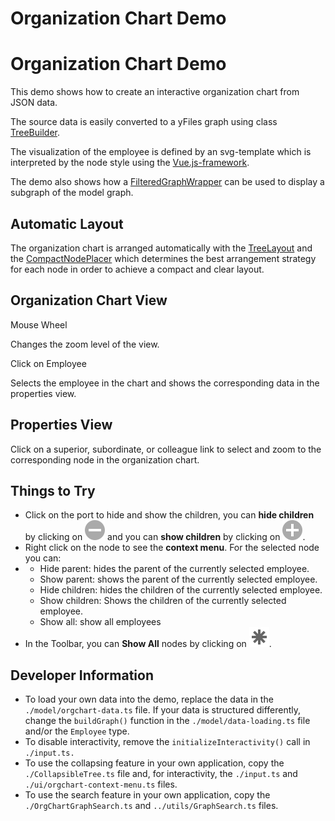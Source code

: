 <!--
 //////////////////////////////////////////////////////////////////////////////
 // @license
 // This file is part of yFiles for HTML 2.6.0.3.
 // Use is subject to license terms.
 //
 // Copyright (c) 2000-2024 by yWorks GmbH, Vor dem Kreuzberg 28,
 // 72070 Tuebingen, Germany. All rights reserved.
 //
 //////////////////////////////////////////////////////////////////////////////
-->
# Organization Chart Demo

# Organization Chart Demo

This demo shows how to create an interactive organization chart from JSON data.

The source data is easily converted to a yFiles graph using class [TreeBuilder](https://docs.yworks.com/yfileshtml/#/api/TreeBuilder).

The visualization of the employee is defined by an svg-template which is interpreted by the node style using the [Vue.js-framework](https://vuejs.org/v2/guide/index.html).

The demo also shows how a [FilteredGraphWrapper](https://docs.yworks.com/yfileshtml/#/api/FilteredGraphWrapper) can be used to display a subgraph of the model graph.

## Automatic Layout

The organization chart is arranged automatically with the [TreeLayout](https://docs.yworks.com/yfileshtml/#/api/TreeLayout) and the [CompactNodePlacer](https://docs.yworks.com/yfileshtml/#/api/CompactNodePlacer) which determines the best arrangement strategy for each node in order to achieve a compact and clear layout.

## Organization Chart View

Mouse Wheel

Changes the zoom level of the view.

Click on Employee

Selects the employee in the chart and shows the corresponding data in the properties view.

## Properties View

Click on a superior, subordinate, or colleague link to select and zoom to the corresponding node in the organization chart.

## Things to Try

- Click on the port to hide and show the children, you can **hide children** by clicking on ![hide children](resources/minus.svg) and you can **show children** by clicking on ![show children](resources/plus.svg).
- Right click on the node to see the **context menu**. For the selected node you can:
- - Hide parent: hides the parent of the currently selected employee.
  - Show parent: shows the parent of the currently selected employee.
  - Hide children: hides the children of the currently selected employee.
  - Show children: Shows the children of the currently selected employee.
  - Show all: show all employees
- In the Toolbar, you can **Show All** nodes by clicking on ![show all](../../resources/icons/star-16.svg).

## Developer Information

- To load your own data into the demo, replace the data in the `./model/orgchart-data.ts` file. If your data is structured differently, change the `buildGraph()` function in the `./model/data-loading.ts` file and/or the `Employee` type.
- To disable interactivity, remove the `initializeInteractivity()` call in `./input.ts.`
- To use the collapsing feature in your own application, copy the `./CollapsibleTree.ts` file and, for interactivity, the `./input.ts` and `./ui/orgchart-context-menu.ts` files.
- To use the search feature in your own application, copy the `./OrgChartGraphSearch.ts` and `../utils/GraphSearch.ts` files.
